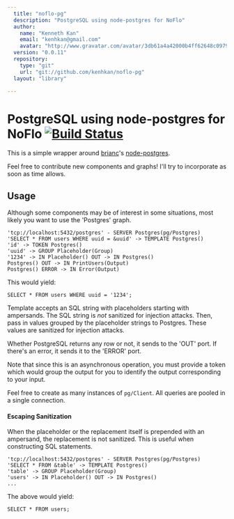 ```yaml
---
  title: "noflo-pg"
  description: "PostgreSQL using node-postgres for NoFlo"
  author: 
    name: "Kenneth Kan"
    email: "kenhkan@gmail.com"
    avatar: "http://www.gravatar.com/avatar/3db61a4a42000b4ff62648c0979e8920?s=23"
  version: "0.0.11"
  repository: 
    type: "git"
    url: "git://github.com/kenhkan/noflo-pg"
  layout: "library"

---
```

PostgreSQL using node-postgres for NoFlo [![Build Status](https://secure.travis-ci.org/kenhkan/noflo-pg.png?branch=master)](https://travis-ci.org/kenhkan/noflo-pg)
===============================

This is a simple wrapper around [brianc](https://github.com/brianc/)'s
[node-postgres](https://github.com/brianc/node-postgres).

Feel free to contribute new components and graphs! I'll try to
incorporate as soon as time allows.


Usage
------------------------------

Although some components may be of interest in some situations, most
likely you want to use the 'Postgres' graph.

    'tcp://localhost:5432/postgres' - SERVER Postgres(pg/Postgres)
    'SELECT * FROM users WHERE uuid = &uuid' -> TEMPLATE Postgres()
    'id' -> TOKEN Postgres()
    'uuid' -> GROUP Placeholder(Group)
    '1234' -> IN Placeholder() OUT -> IN Postgres()
    Postgres() OUT -> IN PrintUsers(Output)
    Postgres() ERROR -> IN Error(Output)

This would yield:

    SELECT * FROM users WHERE uuid = '1234';

Template accepts an SQL string with placeholders starting with
ampersands. The SQL string is *not* sanitized for injection attacks.
Then, pass in values grouped by the placeholder strings to Postgres.
These values are sanitized for injection attacks.

Whether PostgreSQL returns any row or not, it sends to the 'OUT' port.
If there's an error, it sends it to the 'ERROR' port.

Note that since this is an asynchronous operation, you must provide a
token which would group the output for you to identify the output
corresponding to your input.

Feel free to create as many instances of `pg/Client`. All queries are
pooled in a single connection.

#### Escaping Sanitization

When the placeholder or the replacement itself is prepended with an
ampersand, the replacement is not sanitized. This is useful when
constructing SQL statements.

    'tcp://localhost:5432/postgres' - SERVER Postgres(pg/Postgres)
    'SELECT * FROM &table' -> TEMPLATE Postgres()
    'table' -> GROUP Placeholder(Group)
    'users' -> IN Placeholder() OUT -> IN Postgres()
    ...

The above would yield:

    SELECT * FROM users;
